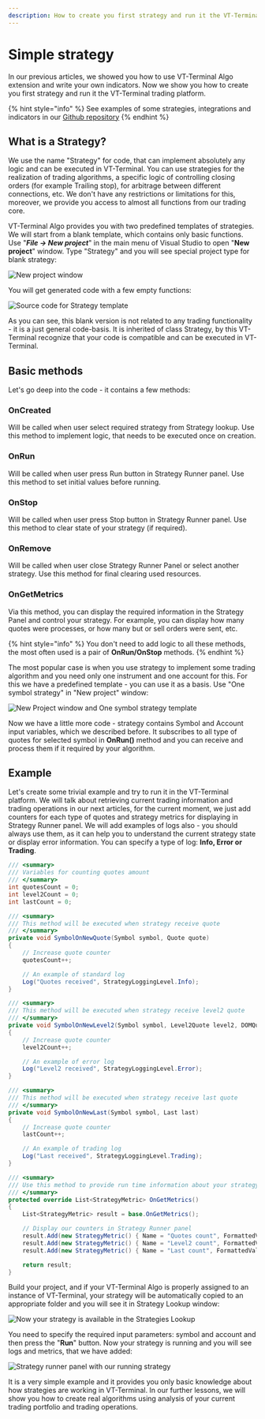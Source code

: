 ```yaml
---
description: How to create you first strategy and run it the VT-Terminal trading platform
---
```


# Simple strategy

In our previous articles, we showed you how to use VT-Terminal Algo extension and write your own indicators. Now we show you how to create you first strategy and run it the VT-Terminal trading platform.

{% hint style="info" %}
See examples of some strategies, integrations and indicators in our [Github repository](https://github.com/Quantower/Examples)
{% endhint %}

## What is a Strategy?

We use the name "Strategy" for code, that can implement absolutely any logic and can be executed in VT-Terminal. You can use strategies for the realization of trading algorithms, a specific logic of controlling closing orders \(for example Trailing stop\), for arbitrage between different connections, etc. We don't have any restrictions or limitations for this, moreover, we provide you access to almost all functions from our trading core. 

VT-Terminal Algo provides you with two predefined templates of strategies. We will start from a blank template, which contains only basic functions. Use "_**File -&gt; New project**_" in the main menu of Visual Studio to open "**New project**" window. Type "Strategy" and you will see special project type for blank strategy:

![New project window](../.gitbook/assets/image%20%2856%29.png)

You will get generated code with a few empty functions:

![Source code for Strategy template](../.gitbook/assets/empty-code.png)

As you can see, this blank version is not related to any trading functionality - it is a just general code-basis. It is inherited of class Strategy, by this VT-Terminal recognize that your code is compatible and can be executed in VT-Terminal. 

## Basic methods

Let's go deep into the code - it contains a few methods:

### **OnCreated**

Will be called when user select required strategy from Strategy lookup. Use this method to implement logic, that needs to be executed once on creation.

### **OnRun**

Will be called when user press Run button in Strategy Runner panel. Use this method to set initial values before running.

### **OnStop**

Will be called when user press Stop button in Strategy Runner panel. Use this method to clear state of your strategy \(if required\).

### **OnRemove**

Will be called when user close Strategy Runner Panel or select another strategy. Use this method for final clearing used resources.

### **OnGetMetrics**

Via this method, you can display the required information in the Strategy Panel and control your strategy. For example, you can display how many quotes were processes, or how many but or sell orders were sent, etc.

{% hint style="info" %}
You don't need to add logic to all these methods, the most often used is a pair of **OnRun/OnStop** methods.
{% endhint %}

The most popular case is when you use strategy to implement some trading algorithm and you need only one instrument and one account for this. For this we have a predefined template - you can use it as a basis. Use "One symbol strategy" in "New project" window:

![New Project window and One symbol strategy template](../.gitbook/assets/onesymbolstrategy.png)

Now we have a little more code - strategy contains Symbol and Account input variables, which we described before. It subscribes to all type of quotes for selected symbol in **OnRun\(\)** method and you can receive and process them if it required by your algorithm.

## Example

Let's create some trivial example and try to run it in the VT-Terminal platform. We will talk about retrieving current trading information and trading operations in our next articles, for the current moment, we just add counters for each type of quotes and strategy metrics for displaying in Strategy Runner panel. We will add examples of logs also - you should always use them, as it can help you to understand the current strategy state or display error information. You can specify a type of log: **Info, Error or Trading**.

```csharp
/// <summary>
/// Variables for counting quotes amount
/// </summary>
int quotesCount = 0;
int level2Count = 0;
int lastCount = 0;

/// <summary>
/// This method will be executed when strategy receive quote
/// </summary>        
private void SymbolOnNewQuote(Symbol symbol, Quote quote)
{
    // Increase quote counter
    quotesCount++;

    // An example of standard log
    Log("Quotes received", StrategyLoggingLevel.Info);
}

/// <summary>
/// This method will be executed when strategy receive level2 quote
/// </summary>        
private void SymbolOnNewLevel2(Symbol symbol, Level2Quote level2, DOMQuote dom)
{
    // Increase quote counter
    level2Count++;

    // An example of error log
    Log("Level2 received", StrategyLoggingLevel.Error);
}

/// <summary>
/// This method will be executed when strategy receive last quote
/// </summary>        
private void SymbolOnNewLast(Symbol symbol, Last last)
{
    // Increase quote counter
    lastCount++;

    // An example of trading log
    Log("Last received", StrategyLoggingLevel.Trading);
}

/// <summary>
/// Use this method to provide run time information about your strategy. You will see it in StrategyRunner panel in trading terminal
/// </summary>
protected override List<StrategyMetric> OnGetMetrics()
{
    List<StrategyMetric> result = base.OnGetMetrics();

    // Display our counters in Strategy Runner panel             
    result.Add(new StrategyMetric() { Name = "Quotes count", FormattedValue = quotesCount.ToString() });
    result.Add(new StrategyMetric() { Name = "Level2 count", FormattedValue = level2Count.ToString() });
    result.Add(new StrategyMetric() { Name = "Last count", FormattedValue = lastCount.ToString() });

    return result;
}
```

Build your project, and if your VT-Terminal Algo is properly assigned to an instance of VT-Terminal, your strategy will be automatically copied to an appropriate folder and you will see it in Strategy Lookup window:

![Now your strategy is available in the Strategies Lookup](../.gitbook/assets/strategy-in-lookup.png)

You need to specify the required input parameters: symbol and account and then press the "**Run**" button. Now your strategy is running and you will see logs and metrics, that we have added:

![Strategy runner panel with our running strategy](../.gitbook/assets/runnoingstrategie.png)

It is a very simple example and it provides you only basic knowledge about how strategies are working in VT-Terminal. In our further lessons, we will show you how to create real algorithms using analysis of your current trading portfolio and trading operations.

